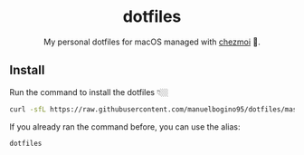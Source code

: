 <div align="center">
  <h1>dotfiles</h1>
  <p>My personal dotfiles for macOS managed with <a href="https://chezmoi.io">chezmoi</a> .</p>
</div>

## Install

Run the command to install the dotfiles 👇🏼

```sh
curl -sfL https://raw.githubusercontent.com/manuelbogino95/dotfiles/master/.setup.sh | bash
```

If you already ran the command before, you can use the alias:

```sh
dotfiles
```
